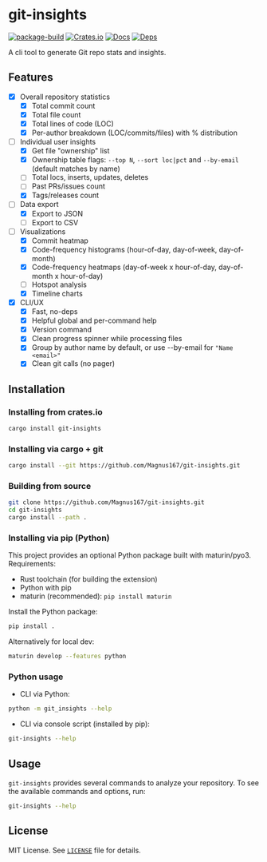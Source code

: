 # git-insights

[![package-build](https://github.com/Magnus167/git-insights/actions/workflows/ci-build-wheels.yml/badge.svg)](https://github.com/Magnus167/git-insights/actions/workflows/ci-build-wheels.yml)
[![Crates.io](https://img.shields.io/crates/v/git-insights.svg)](https://crates.io/crates/git-insights)
[![Docs](https://docs.rs/git-insights/badge.svg)](https://docs.rs/git-insights)
[![Deps](https://deps.rs/repo/github/Magnus167/git-insights/status.svg)](https://deps.rs/repo/github/Magnus167/git-insights)

A cli tool to generate Git repo stats and insights.

## Features

- [x] Overall repository statistics
  - [x] Total commit count
  - [x] Total file count
  - [x] Total lines of code (LOC)
  - [x] Per-author breakdown (LOC/commits/files) with % distribution
- [ ] Individual user insights
  - [x] Get file "ownership" list
  - [x] Ownership table flags: `--top N`, `--sort loc|pct` and `--by-email` (default matches by name)
  - [ ] Total locs, inserts, updates, deletes
  - [ ] Past PRs/issues count
  - [x] Tags/releases count
- [ ] Data export
  - [x] Export to JSON
  - [ ] Export to CSV
- [ ] Visualizations
  - [x] Commit heatmap
  - [x] Code-frequency histograms (hour-of-day, day-of-week, day-of-month)
  - [x] Code-frequency heatmaps (day-of-week x hour-of-day, day-of-month x hour-of-day)
  - [ ] Hotspot analysis
  - [x] Timeline charts
- [x] CLI/UX
  - [x] Fast, no-deps
  - [x] Helpful global and per-command help
  - [x] Version command
  - [x] Clean progress spinner while processing files
  - [x] Group by author name by default, or use --by-email for `"Name <email>"`
  - [x] Clean git calls (no pager)

## Installation

### Installing from crates.io

```bash
cargo install git-insights
```

### Installing via cargo + git

```bash
cargo install --git https://github.com/Magnus167/git-insights.git
```

### Building from source

```bash
git clone https://github.com/Magnus167/git-insights.git
cd git-insights
cargo install --path .
```

### Installing via pip (Python)

This project provides an optional Python package built with maturin/pyo3. Requirements:

- Rust toolchain (for building the extension)
- Python with pip
- maturin (recommended): `pip install maturin`

Install the Python package:

```bash
pip install .
```

Alternatively for local dev:

```bash
maturin develop --features python
```

### Python usage

- CLI via Python:

```bash
python -m git_insights --help
```

- CLI via console script (installed by pip):

```bash
git-insights --help
```

## Usage

`git-insights` provides several commands to analyze your repository.
To see the available commands and options, run:

```bash
git-insights --help
```

## License

MIT License. See [`LICENSE`](./LICENSE) file for details.
